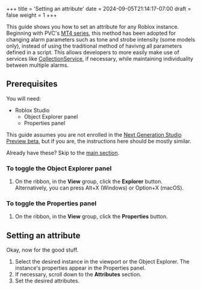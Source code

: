 +++
title = 'Setting an attribute'
date = 2024-09-05T21:14:17-07:00
draft = false
weight = 1
+++

This guide shows you how to set an attribute for any Roblox instance. Beginning with PVC's [MT4 series](/docs/roblox/fire_alarms/mt4), this method has been adopted for changing alarm parameters such as tone and strobe intensity (some models only), instead of using the traditional method of havivng all parameters defined in a script. This allows developers to more easily make use of services like [CollectionService](https://create.roblox.com/docs/reference/engine/classes/CollectionService), if necessary, while maintaining individuality between multiple alarms.

## Prerequisites

You will need:
* Roblox Studio
    * Object Explorer panel
    * Properties panel

This guide assumes you are not enrolled in the [Next Generation Studio Preview beta](https://devforum.roblox.com/t/next-gen-studio-ui-preview-is-here-beta/3075390), but if you are, the instructions here should be mostly similar.

Already have these? Skip to the [main section](#setting-an-attribute).

### To toggle the Object Explorer panel

1. On the ribbon, in the **View** group, click the **Explorer** button. Alternatively, you can press Alt+X (Windows) or Option+X (macOS).

### To toggle the Properties panel

1. On the ribbon, in the **View** group, click the **Properties** button.

## Setting an attribute

Okay, now for the good stuff.

1. Select the desired instance in the viewport or the Object Explorer. The instance's properties appear in the Properties panel.
2. If necessary, scroll down to the **Attributes** section.
3. Set the desired attributes.
